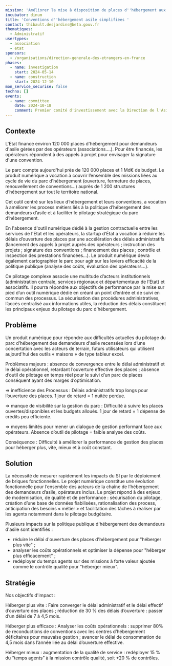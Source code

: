 ```yaml
---
mission: 'Améliorer la mise à disposition de places d''hébergement aux demandeurs d''asile '
incubator: dinum
title: 'Conventions d''hébergement asile simplifiées '
contact: thibault.desjardins@beta.gouv.fr
thematiques:
  - Administratif
usertypes:
  - association
  - etat
sponsors:
  - /organisations/direction-generale-des-etrangers-en-france
phases:
  - name: investigation
    start: 2024-05-14
  - name: construction
    start: 2024-12-10
mon_service_securise: false
techno: []
events:
  - name: committee
    date: 2024-10-18
    comment: Premier comité d'investissement avec la Direction de l'Asile
---
```

## Contexte

L'Etat finance environ 120 000 places d'hébergement pour demandeurs d'asile gérées par des opérateurs (associations....). Pour être financés, les opérateurs répondent à des appels à projet pour envisager la signature d'une convention. 

Le parc compte aujourd'hui près de 120 000 places et 1 Md€ de budget. Le produit numérique a vocation à couvrir l’ensemble des missions liées au cycle de vie du parc d'hébergement (ouverture, fermeture de places, renouvellement de conventions...) auprès de 1 200 structures d’hébergement sur tout le territoire national.

Cet outil centré sur les lieux d’hébergement et leurs conventions, a vocation à améliorer les process métiers liés à la politique d’hébergement des demandeurs d’asile et à faciliter le pilotage stratégique du parc d’hébergement. 

En l'absence d'outil numérique dédié à la gestion contractuelle entre les services de l'Etat et les opérateurs, la startup d’État a vocation à réduire les délais d’ouverture des places par une accélération des délais administratifs (lancement des appels à projet auprès des opérateurs ;  instruction des projets ; signature des conventions ; financement des places ; contrôle et inspection des prestations financées…). Le produit numérique devra également cartographier le parc pour agir sur les leviers efficacité de la politique publique (analyse des coûts, évaluation des opérateurs...). 

Ce pilotage complexe associe une multitude d’acteurs institutionnels (administration centrale, services régionaux et départementaux de l’Etat) et associatifs. Il pourra répondre aux objectifs de performance par la mise sur pied d’un outil numérique dédié en créant un point d’entrée et de suivi en commun des processus. La sécurisation des procédures administratives, l’accès centralisé aux informations utiles, la réduction des délais constituent les principaux enjeux du pilotage du parc d’hébergement.


## Problème

Un produit numérique pour répondre aux difficultés actuelles du pilotage du parc d’hébergement des demandeurs d'asile recensées lors d’une concertation avec les acteurs de terrain, futurs utilisateurs qui utilisent aujourd'hui des outils « maisons » de type tableur excel.

Problèmes majeurs : absence de convergence entre le délai administratif et le délai opérationnel, retardant l’ouverture effective des places ; absence d’outil de pilotage en temps réel pour le suivi d’un parc de places conséquent ayant des marges d’optimisation. 

=> inefficience des Processus : Délais administratifs trop longs pour l’ouverture des places. 1 jour de retard = 1 nuitée perdue. 

=> manque de visibilité sur la gestion du parc : Difficulté à suivre les places ouvertes/disponibles et les budgets alloués. 1 jour de retard = 1 dépense de crédits peu efficiente. 

=> moyens limités pour mener un dialogue de gestion performant face aux opérateurs. Absence d’outil de pilotage = faible analyse des coûts. 

Conséquence : Difficulté à améliorer la performance de gestion des places pour héberger plus, vite, mieux et à coût constant. 


## Solution

La nécessité de mesurer rapidement les impacts du SI par le déploiement de briques fonctionnelles. Le projet numérique constitue une évolution fonctionnelle pour l’ensemble des acteurs de la chaîne de l’hébergement des demandeurs d’asile, opérateurs inclus. Le projet répond à des enjeux de modernisation, de qualité et de performance : sécurisation du pilotage, création d’une base de données fiabilisées, rationalisation des process, anticipation des besoins « métier » et facilitation des tâches à réaliser par les agents notamment dans le pilotage budgétaire. 

Plusieurs impacts sur la politique publique d'hébergement des demandeurs d'asile sont identifiés : 
- réduire le délai d'ouverture des places d'hébergement pour "héberger plus vite" ;
- analyser les coûts opérationnels et optimiser la dépense pour "héberger plus efficacement" ;
- redéployer du temps agents sur des missions à forte valeur ajoutée comme le contrôle qualité pour "héberger mieux".


## Stratégie

Nos objectifs d'impact : 

Héberger plus vite : Faire converger le délai administratif et le délai effectif d’ouverture des places ; réduction de 30 % des délais d’ouverture : passer d’un délai de 7 à 4,5 mois. 

Héberger plus efficace : Analyser les coûts opérationnels : supprimer 80% de reconductions de conventions avec les centres d’hébergement déficitaires pour mauvaise gestion ; avancer le délai de consommation de 4,5 mois dans l’année liée au délai d’ouverture effective. 

Héberger mieux : augmentation de la qualité de service : redéployer 15 % du “temps agents” à la mission contrôle qualité, soit +20 % de contrôles. 
